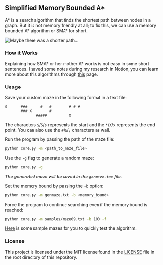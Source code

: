 ## Simplified Memory Bounded A*

A* is a search algorithm that finds the shortest path between nodes in a graph. But it is not memory friendly at all; to fix this, we can use a memory bounded A* algorithm or SMA* for short.

![Maybe there was a shorter path...](https://media.giphy.com/media/MRWCFJXVNyc8es2rHO/giphy.gif)

### How it Works

Explaining how SMA* or her mother A* works is not easy in some short sentences. I saved some notes during my research in Notion, you can learn more about this algorithms through [this](https://ejqfnptjmbdvhfm3645zsena4u5jma.notion.site/Simplified-Memory-Bounded-A-2d8676c053bb4540ae3618d3d1564b43) page.

### Usage

Save your custom maze in the following format in a text file:

```
$      ###      #   #        # # #
       ### X        #
              #####          X
```

The characters `$`/`S`/`s` represents the start and the `*`/`X`/`x` represents the end point. You can also use the `#`/`&`/`;` characters as wall.

Run the program by passing the path of the maze file:

```bash
python core.py -m <path_to_maze_file>
```

Use the `-g` flag to generate a random maze:

```bash
python core.py -g
```

<i>The generated maze will be saved in the `genmaze.txt` file.</i>

Set the memory bound by passing the `-b` option:

```bash
python core.py -m genmaze.txt -b <memory_bound>
```

Force the program to continue searching even if the memory bound is reached:

```bash
python core.py -m samples/maze09.txt -b 100 -f
```

[Here](samples) is some sample mazes for you to quickly test the algorithm.

### License

This project is licensed under the MIT license found in the [LICENSE](LICENSE) file in the root directory of this repository.
